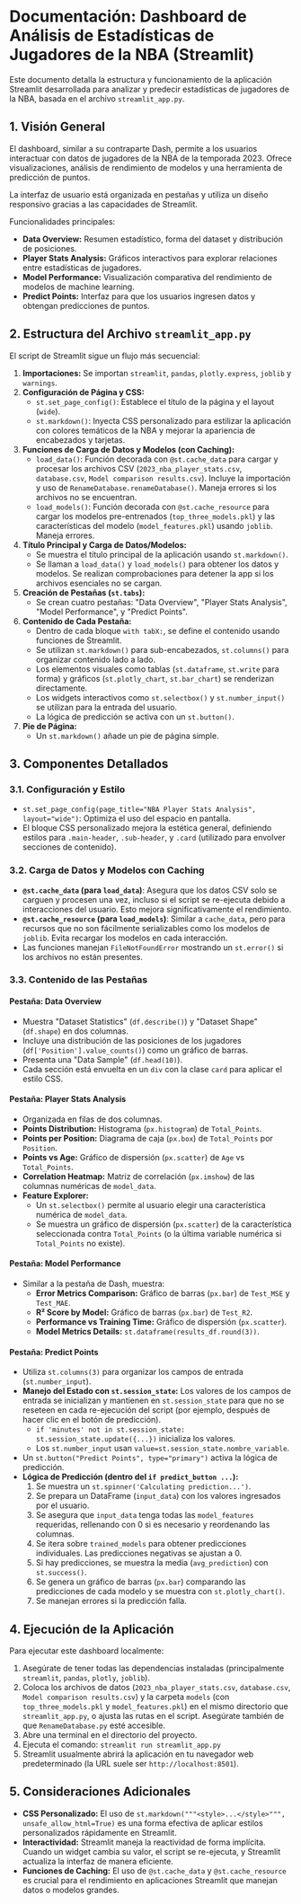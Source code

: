 # Documentación: Dashboard de Análisis de Estadísticas de Jugadores de la NBA (Streamlit)

Este documento detalla la estructura y funcionamiento de la aplicación Streamlit desarrollada para analizar y predecir estadísticas de jugadores de la NBA, basada en el archivo `streamlit_app.py`.

## 1. Visión General

El dashboard, similar a su contraparte Dash, permite a los usuarios interactuar con datos de jugadores de la NBA de la temporada 2023. Ofrece visualizaciones, análisis de rendimiento de modelos y una herramienta de predicción de puntos.

La interfaz de usuario está organizada en pestañas y utiliza un diseño responsivo gracias a las capacidades de Streamlit.

Funcionalidades principales:
* **Data Overview:** Resumen estadístico, forma del dataset y distribución de posiciones.
* **Player Stats Analysis:** Gráficos interactivos para explorar relaciones entre estadísticas de jugadores.
* **Model Performance:** Visualización comparativa del rendimiento de modelos de machine learning.
* **Predict Points:** Interfaz para que los usuarios ingresen datos y obtengan predicciones de puntos.

## 2. Estructura del Archivo `streamlit_app.py`

El script de Streamlit sigue un flujo más secuencial:

1.  **Importaciones:** Se importan `streamlit`, `pandas`, `plotly.express`, `joblib` y `warnings`.
2.  **Configuración de Página y CSS:**
    * `st.set_page_config()`: Establece el título de la página y el layout (`wide`).
    * `st.markdown()`: Inyecta CSS personalizado para estilizar la aplicación con colores temáticos de la NBA y mejorar la apariencia de encabezados y tarjetas.
3.  **Funciones de Carga de Datos y Modelos (con Caching):**
    * `load_data()`: Función decorada con `@st.cache_data` para cargar y procesar los archivos CSV (`2023_nba_player_stats.csv`, `database.csv`, `Model comparison results.csv`). Incluye la importación y uso de `RenameDatabase.renameDatabase()`. Maneja errores si los archivos no se encuentran.
    * `load_models()`: Función decorada con `@st.cache_resource` para cargar los modelos pre-entrenados (`top_three_models.pkl`) y las características del modelo (`model_features.pkl`) usando `joblib`. Maneja errores.
4.  **Título Principal y Carga de Datos/Modelos:**
    * Se muestra el título principal de la aplicación usando `st.markdown()`.
    * Se llaman a `load_data()` y `load_models()` para obtener los datos y modelos. Se realizan comprobaciones para detener la app si los archivos esenciales no se cargan.
5.  **Creación de Pestañas (`st.tabs`):**
    * Se crean cuatro pestañas: "Data Overview", "Player Stats Analysis", "Model Performance", y "Predict Points".
6.  **Contenido de Cada Pestaña:**
    * Dentro de cada bloque `with tabX:`, se define el contenido usando funciones de Streamlit.
    * Se utilizan `st.markdown()` para sub-encabezados, `st.columns()` para organizar contenido lado a lado.
    * Los elementos visuales como tablas (`st.dataframe`, `st.write` para forma) y gráficos (`st.plotly_chart`, `st.bar_chart`) se renderizan directamente.
    * Los widgets interactivos como `st.selectbox()` y `st.number_input()` se utilizan para la entrada del usuario.
    * La lógica de predicción se activa con un `st.button()`.
7.  **Pie de Página:**
    * Un `st.markdown()` añade un pie de página simple.

## 3. Componentes Detallados

### 3.1. Configuración y Estilo
* `st.set_page_config(page_title="NBA Player Stats Analysis", layout="wide")`: Optimiza el uso del espacio en pantalla.
* El bloque CSS personalizado mejora la estética general, definiendo estilos para `.main-header`, `.sub-header`, y `.card` (utilizado para envolver secciones de contenido).

### 3.2. Carga de Datos y Modelos con Caching
* **`@st.cache_data` (para `load_data`)**: Asegura que los datos CSV solo se carguen y procesen una vez, incluso si el script se re-ejecuta debido a interacciones del usuario. Esto mejora significativamente el rendimiento.
* **`@st.cache_resource` (para `load_models`)**: Similar a `cache_data`, pero para recursos que no son fácilmente serializables como los modelos de `joblib`. Evita recargar los modelos en cada interacción.
* Las funciones manejan `FileNotFoundError` mostrando un `st.error()` si los archivos no están presentes.

### 3.3. Contenido de las Pestañas

#### Pestaña: Data Overview
* Muestra "Dataset Statistics" (`df.describe()`) y "Dataset Shape" (`df.shape`) en dos columnas.
* Incluye una distribución de las posiciones de los jugadores (`df['Position'].value_counts()`) como un gráfico de barras.
* Presenta una "Data Sample" (`df.head(10)`).
* Cada sección está envuelta en un `div` con la clase `card` para aplicar el estilo CSS.

#### Pestaña: Player Stats Analysis
* Organizada en filas de dos columnas.
* **Points Distribution:** Histograma (`px.histogram`) de `Total_Points`.
* **Points per Position:** Diagrama de caja (`px.box`) de `Total_Points` por `Position`.
* **Points vs Age:** Gráfico de dispersión (`px.scatter`) de `Age` vs `Total_Points`.
* **Correlation Heatmap:** Matriz de correlación (`px.imshow`) de las columnas numéricas de `model_data`.
* **Feature Explorer:**
    * Un `st.selectbox()` permite al usuario elegir una característica numérica de `model_data`.
    * Se muestra un gráfico de dispersión (`px.scatter`) de la característica seleccionada contra `Total_Points` (o la última variable numérica si `Total_Points` no existe).

#### Pestaña: Model Performance
* Similar a la pestaña de Dash, muestra:
    * **Error Metrics Comparison:** Gráfico de barras (`px.bar`) de `Test_MSE` y `Test_MAE`.
    * **R² Score by Model:** Gráfico de barras (`px.bar`) de `Test_R2`.
    * **Performance vs Training Time:** Gráfico de dispersión (`px.scatter`).
    * **Model Metrics Details:** `st.dataframe(results_df.round(3))`.

#### Pestaña: Predict Points
* Utiliza `st.columns(3)` para organizar los campos de entrada (`st.number_input`).
* **Manejo del Estado con `st.session_state`:** Los valores de los campos de entrada se inicializan y mantienen en `st.session_state` para que no se reseteen en cada re-ejecución del script (por ejemplo, después de hacer clic en el botón de predicción).
    * `if 'minutes' not in st.session_state: st.session_state.update({...})` inicializa los valores.
    * Los `st.number_input` usan `value=st.session_state.nombre_variable`.
* Un `st.button("Predict Points", type="primary")` activa la lógica de predicción.
* **Lógica de Predicción (dentro del `if predict_button ...`):**
    1.  Se muestra un `st.spinner('Calculating prediction...')`.
    2.  Se prepara un DataFrame (`input_data`) con los valores ingresados por el usuario.
    3.  Se asegura que `input_data` tenga todas las `model_features` requeridas, rellenando con 0 si es necesario y reordenando las columnas.
    4.  Se itera sobre `trained_models` para obtener predicciones individuales. Las predicciones negativas se ajustan a 0.
    5.  Si hay predicciones, se muestra la media (`avg_prediction`) con `st.success()`.
    6.  Se genera un gráfico de barras (`px.bar`) comparando las predicciones de cada modelo y se muestra con `st.plotly_chart()`.
    7.  Se manejan errores si la predicción falla.

## 4. Ejecución de la Aplicación

Para ejecutar este dashboard localmente:

1.  Asegúrate de tener todas las dependencias instaladas (principalmente `streamlit`, `pandas`, `plotly`, `joblib`).
2.  Coloca los archivos de datos (`2023_nba_player_stats.csv`, `database.csv`, `Model comparison results.csv`) y la carpeta `models` (con `top_three_models.pkl` y `model_features.pkl`) en el mismo directorio que `streamlit_app.py`, o ajusta las rutas en el script. Asegúrate también de que `RenameDatabase.py` esté accesible.
3.  Abre una terminal en el directorio del proyecto.
4.  Ejecuta el comando: `streamlit run streamlit_app.py`
5.  Streamlit usualmente abrirá la aplicación en tu navegador web predeterminado (la URL suele ser `http://localhost:8501`).

## 5. Consideraciones Adicionales

* **CSS Personalizado:** El uso de `st.markdown("""<style>...</style>""", unsafe_allow_html=True)` es una forma efectiva de aplicar estilos personalizados rápidamente en Streamlit.
* **Interactividad:** Streamlit maneja la reactividad de forma implícita. Cuando un widget cambia su valor, el script se re-ejecuta, y Streamlit actualiza la interfaz de manera eficiente.
* **Funciones de Caching:** El uso de `@st.cache_data` y `@st.cache_resource` es crucial para el rendimiento en aplicaciones Streamlit que manejan datos o modelos grandes.

